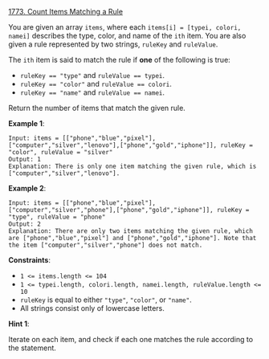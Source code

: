[1773. Count Items Matching a Rule](https://leetcode.com/problems/count-items-matching-a-rule/)

You are given an array `items`, where each `items[i] = [typei, colori, namei]` describes the type, color, and name of the `ith` item. You are also given a rule represented by two strings, `ruleKey` and `ruleValue`.

The `ith` item is said to match the rule if **one** of the following is true:
* `ruleKey == "type"` and `ruleValue == typei`.
* `ruleKey == "color"` and `ruleValue == colori`.
* `ruleKey == "name"` and `ruleValue == namei`.

Return the number of items that match the given rule.

**Example 1**:
```
Input: items = [["phone","blue","pixel"],["computer","silver","lenovo"],["phone","gold","iphone"]], ruleKey = "color", ruleValue = "silver"
Output: 1
Explanation: There is only one item matching the given rule, which is ["computer","silver","lenovo"].
```

**Example 2**:
```
Input: items = [["phone","blue","pixel"],["computer","silver","phone"],["phone","gold","iphone"]], ruleKey = "type", ruleValue = "phone"
Output: 2
Explanation: There are only two items matching the given rule, which are ["phone","blue","pixel"] and ["phone","gold","iphone"]. Note that the item ["computer","silver","phone"] does not match.
```

**Constraints**:
* `1 <= items.length <= 104`
* `1 <= typei.length, colori.length, namei.length, ruleValue.length <= 10`
* `ruleKey` is equal to either `"type"`, `"color"`, or `"name"`.
* All strings consist only of lowercase letters.

**Hint 1**:

Iterate on each item, and check if each one matches the rule according to the statement.
